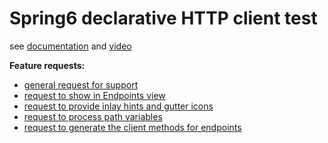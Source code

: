 # Spring6 declarative HTTP client test

see [documentation](https://docs.spring.io/spring-framework/docs/6.0.0-SNAPSHOT/reference/html/integration.html#rest-http-interface)
and [video](https://www.youtube.com/watch?v=A1V71peRNn0&t=402s)

**Feature requests:**
- [general request for support](https://youtrack.jetbrains.com/issue/IDEA-294015)
- [request to show in Endpoints view](https://youtrack.jetbrains.com/issue/IDEA-294015)
- [request to provide inlay hints and gutter icons](https://youtrack.jetbrains.com/issue/IDEA-294015)
- [request to process path variables](https://youtrack.jetbrains.com/issue/IDEA-294015)
- [request to generate the client methods for endpoints](https://youtrack.jetbrains.com/issue/IDEA-294015)